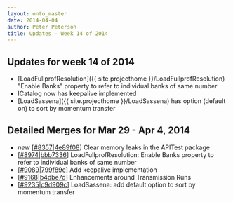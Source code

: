 ```yaml
---
layout: onto_master
date: 2014-04-04
author: Peter Peterson
title: Updates - Week 14 of 2014
---
```

Updates for week 14 of 2014
---------------------------
* [LoadFullprofResolution]({{ site.projecthome }}/LoadFullprofResolution) "Enable Banks" property to refer to individual banks of same number
* ICatalog now has keepalive implemented
* [LoadSassena]({{ site.projecthome }}/LoadSassena) has option (default on) to sort by momentum transfer

Detailed Merges for Mar 29 - Apr 4, 2014
----------------------------------------
* *new* \[[#8357](http://trac.mantidproject.org/mantid/ticket/8357)|[4e89f08](https://github.com/mantidproject/mantid/commit/4e89f08a33013f4b0628c312f176d500225ea2a4)\] Clear memory leaks in the APITest package
* \[[#8974](http://trac.mantidproject.org/mantid/ticket/8974)|[bbb7336](https://github.com/mantidproject/mantid/commit/bbb73364b1bb13989501df211b7c1b75af9230fd)\] LoadFullprofResolution: Enable Banks property to refer to individual banks of same number
* \[[#9089](http://trac.mantidproject.org/mantid/ticket/9089)|[799f89e](https://github.com/mantidproject/mantid/commit/799f89edb4a89b7d53d3e61f33c0b0a5a06ff008)\] Add keepalive implementation
* \[[#9168](http://trac.mantidproject.org/mantid/ticket/9168)|[b4dbe7d](https://github.com/mantidproject/mantid/commit/b4dbe7d1efb664e3e3b26e6b34ae4d5997752a23)\] Enhancements around Transmission Runs
* \[[#9235](http://trac.mantidproject.org/mantid/ticket/9235)|[c9d909c](https://github.com/mantidproject/mantid/commit/c9d909cc86f7e9921b0af6a01582cc942d4e9fdd)\] LoadSassena: add default option to sort by momentum transfer
